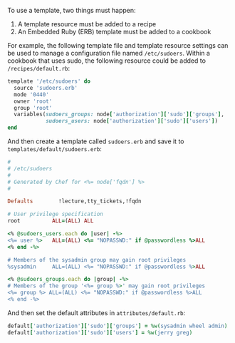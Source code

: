 To use a template, two things must happen:

1.  A template resource must be added to a recipe
2.  An Embedded Ruby (ERB) template must be added to a cookbook

For example, the following template file and template resource settings
can be used to manage a configuration file named `/etc/sudoers`. Within
a cookbook that uses sudo, the following resource could be added to
`/recipes/default.rb`:

``` ruby
template '/etc/sudoers' do
  source 'sudoers.erb'
  mode '0440'
  owner 'root'
  group 'root'
  variables(sudoers_groups: node['authorization']['sudo']['groups'],
            sudoers_users: node['authorization']['sudo']['users'])
end
```

And then create a template called `sudoers.erb` and save it to
`templates/default/sudoers.erb`:

``` ruby
#
# /etc/sudoers
#
# Generated by Chef for <%= node['fqdn'] %>
#

Defaults        !lecture,tty_tickets,!fqdn

# User privilege specification
root          ALL=(ALL) ALL

<% @sudoers_users.each do |user| -%>
<%= user %>   ALL=(ALL) <%= "NOPASSWD:" if @passwordless %>ALL
<% end -%>

# Members of the sysadmin group may gain root privileges
%sysadmin     ALL=(ALL) <%= "NOPASSWD:" if @passwordless %>ALL

<% @sudoers_groups.each do |group| -%>
# Members of the group '<%= group %>' may gain root privileges
<%= group %> ALL=(ALL) <%= "NOPASSWD:" if @passwordless %>ALL
<% end -%>
```

And then set the default attributes in `attributes/default.rb`:

``` ruby
default['authorization']['sudo']['groups'] = %w(sysadmin wheel admin)
default['authorization']['sudo']['users'] = %w(jerry greg)
```